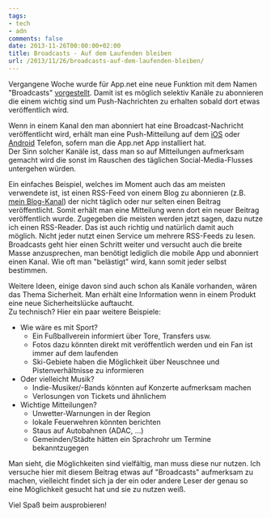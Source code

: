 ```yaml
---
tags:
- tech
- adn
comments: false
date: 2013-11-26T00:00:00+02:00
title: Broadcasts - Auf dem Laufenden bleiben
url: /2013/11/26/broadcasts-auf-dem-laufenden-bleiben/
---
```


Vergangene Woche wurde für App.net eine neue Funktion mit dem Namen "Broadcasts" [vorgestellt](http://blog.app.net/2013/11/21/announcing-app-net-broadcast/). Damit ist es möglich selektiv Kanäle zu abonnieren die einem wichtig sind um Push-Nachrichten zu erhalten sobald dort etwas veröffentlich wird.

Wenn in einem Kanal den man abonniert hat eine Broadcast-Nachricht veröffentlicht wird, erhält man eine Push-Mitteilung auf dem [iOS](http://clkde.Tradedoubler.com/click?p=23761&amp;a=2217627&amp;url=https://itunes.apple.com/de/app/app.net/id534414475?partnerId=2003) oder [Android](https://play.google.com/store/apps/details?id=net.app.passport) Telefon, sofern man die App.net App installiert hat.  
Der Sinn solcher Kanäle ist, dass man so auf Mitteilungen aufmerksam gemacht wird die sonst im Rauschen des täglichen Social-Media-Flusses untergehen würden.

Ein einfaches Beispiel, welches im Moment auch das am meisten verwendete ist, ist einen RSS-Feed von einem Blog zu abonnieren (z.B. [mein Blog-Kanal](https://app.net/c/2zvc)) der nicht täglich oder nur selten einen Beitrag veröffentlicht. Somit erhält man eine Mitteilung wenn dort ein neuer Beitrag veröffentlich wurde. Zugegeben die meisten werden jetzt sagen, dazu nutze ich einen RSS-Reader. Das ist auch richtig und natürlich damit auch möglich. Nicht jeder nutzt einen Service um mehrere RSS-Feeds zu lesen. Broadcasts geht hier einen Schritt weiter und versucht auch die breite Masse anzusprechen, man benötigt lediglich die mobile App und abonniert einen Kanal. Wie oft man "belästigt" wird, kann somit jeder selbst bestimmen.

Weitere Ideen, einige davon sind auch schon als Kanäle vorhanden, wären das Thema Sicherheit. Man erhält eine Information wenn in einem Produkt eine neue Sicherheitslücke auftaucht.  
Zu technisch? Hier ein paar weitere Beispiele:

* Wie wäre es mit Sport?
	* Ein Fußballverein informiert über Tore, Transfers usw. 
	* Fotos dazu könnten direkt mit veröffentlich werden und ein Fan ist immer auf dem laufenden
	* Ski-Gebiete haben die Möglichkeit über Neuschnee und Pistenverhältnisse zu informieren
* Oder vielleicht Musik?
	* Indie-Musiker/-Bands könnten auf Konzerte aufmerksam machen
	* Verlosungen von Tickets und ähnlichem
* Wichtige Mitteilungen?
	* Unwetter-Warnungen in der Region
	* lokale Feuerwehren könnten berichten
	* Staus auf Autobahnen (ADAC, ...)
	* Gemeinden/Städte hätten ein Sprachrohr um Termine bekanntzugegen

Man sieht, die Möglichkeiten sind vielfältig, man muss diese nur nutzen. Ich versuche hier mit diesem Beitrag etwas auf "Broadcasts" aufmerksam zu machen, vielleicht findet sich ja der ein oder andere Leser der genau so eine Möglichkeit gesucht hat und sie zu nutzen weiß.

Viel Spaß beim ausprobieren!

